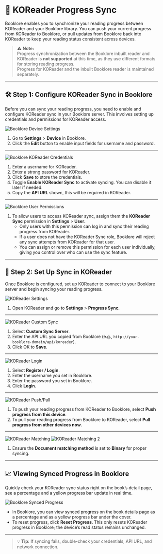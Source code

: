 # 🔄 KOReader Progress Sync

Booklore enables you to synchronize your reading progress between KOReader and your Booklore library. You can push your current progress from KOReader to Booklore, or pull updates from Booklore back into KOReader to keep your reading status consistent across devices.

> ⚠️ **Note:**  
> Progress synchronization between the Booklore inbuilt reader and KOReader is **not supported** at this time, as they use different formats for storing reading progress.  
> Progress for KOReader and the inbuilt Booklore reader is maintained separately.

---

## 🛠️ Step 1: Configure KOReader Sync in Booklore

Before you can sync your reading progress, you need to enable and configure KOReader sync in your Booklore server. This involves setting up credentials and permissions for KOReader access.

![Booklore Device Settings](/img/koreader/1.jpg)

1. Go to **Settings** > **Device** in Booklore.
2. Click the **Edit** button to enable input fields for username and password.

---

![Booklore KOReader Credentials](/img/koreader/2.jpg)

1. Enter a username for KOReader.
2. Enter a strong password for KOReader.
3. Click **Save** to store the credentials.
4. Toggle **Enable KOReader Sync** to activate syncing. You can disable it later if needed.
5. Copy the **API URL** shown, this will be required in KOReader.

---

![Booklore User Permissions](/img/koreader/3.jpg)

1. To allow users to access KOReader sync, assign them the **KOReader Sync** permission in **Settings** > **User**.
   - Only users with this permission can log in and sync their reading progress from KOReader.
   - If a user does not have the KOReader Sync role, Booklore will reject any sync attempts from KOReader for that user.
   - You can assign or remove this permission for each user individually, giving you control over who can use the sync feature.

---

## 📲 Step 2: Set Up Sync in KOReader

Once Booklore is configured, set up KOReader to connect to your Booklore server and begin syncing your reading progress.

![KOReader Settings](/img/koreader/5.jpg)

1. Open KOReader and go to **Settings** > **Progress Sync**.

---

![KOReader Custom Sync](/img/koreader/6.jpg)

1. Select **Custom Sync Server**.
2. Enter the API URL you copied from Booklore (e.g., `http://your-booklore-domain/api/koreader`).
3. Click OK to **Save**.

---

![KOReader Login](/img/koreader/7.jpg)

1. Select **Register / Login**.
2. Enter the username you set in Booklore.
3. Enter the password you set in Booklore.
4. Click **Login**.

---

![KOReader Push/Pull](/img/koreader/8.jpg)

1. To push your reading progress from KOReader to Booklore, select **Push progress from this device**.
2. To pull your reading progress from Booklore to KOReader, select **Pull progress from other devices now**.

---

![KOReader Matching](/img/koreader/9.jpg)
![KOReader Matching 2](/img/koreader/10.jpg)

1. Ensure the **Document matching method** is set to **Binary** for proper syncing.

---

## 📈 Viewing Synced Progress in Booklore

Quickly check your KOReader sync status right on the book’s detail page, see a percentage and a yellow progress bar update in real time.

![Booklore Synced Progress](/img/koreader/11.jpg)

- In Booklore, you can view synced progress on the book details page as a percentage and as a yellow progress bar under the cover.
- To reset progress, click **Reset Progress**. This only resets KOReader progress in Booklore; the device’s read status remains unchanged.

---

> 💡 **Tip:** If syncing fails, double-check your credentials, API URL, and network connection.
